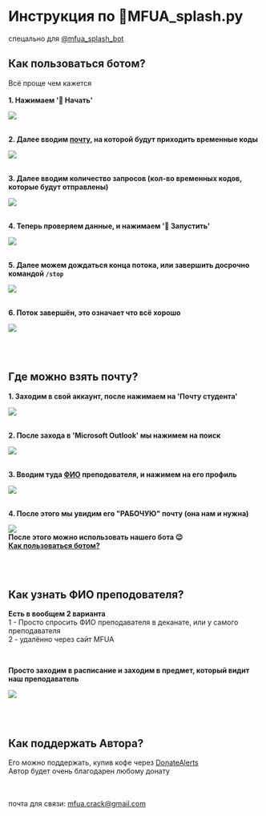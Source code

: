 # Инструкция по  🧨MFUA_splash.py
спецально для [@mfua_splash_bot](https://t.me/mfua_splash_bot)



## Как пользоваться ботом?
Всё проще чем кажется <br>
<br><b>1. Нажимаем '🧨 Начать'</b> <br>

![](screenshots/use1.png)

<br><b>2. Далее вводим [почту](#где-можно-взять-почту), на которой будут приходить временные коды</b> <br>

![](screenshots/use2.png)

<br><b>3. Далее вводим количество запросов (кол-во временных кодов, которые будут отправлены)</b> <br>

![](screenshots/use3.png)

<br><b>4. Теперь проверяем данные, и нажимаем '🧨 Запустить'</b> <br>

![](screenshots/use4.png)

<br><b>5. Далее можем дождаться конца потока, или завершить досрочно командой <code>/stop</code></b> <br>

![](screenshots/use5.png)

<br><b>6. Поток завершён, это означает что всё хорошо</b> <br>

![](screenshots/use6.png)

<br><br>

## Где можно взять почту?
<b>1. Заходим в свой аккаунт, после нажимаем на 'Почту студента'</b> <br>

![](screenshots/Frame%201.png)

<br><b>2. После захода в 'Microsoft Outlook' мы нажимем на поиск</b> <br>

![](screenshots/Frame%202.png)

<br><b>3. Вводим туда [ФИО](#как-узнать-фио-преподователя) преподователя, и нажимем на его профиль</b> <br>

![](screenshots/Frame%203.png)

<br><b>4. После этого мы увидим его "РАБОЧУЮ" почту (она нам и нужна)</b> <br>

![](screenshots/Frame%204.png)
<br><b>После этого можно использовать нашего бота 😉</b> <br>
<b>[Как пользоваться ботом?](#как-пользоваться-ботом)</b> <br>

<br><br>

## Как узнать ФИО преподователя?
<b>Есть в вообщем 2 варианта</b> <br>
1 - Просто спросить ФИО преподавателя в деканате, или у самого преподавателя <br>
2 - удалённо через сайт MFUA <br>

<br>

<b>Просто заходим в расписание и заходим в предмет, который видит наш преподаватель</b> <br>

![](screenshots/Frame%200.png)

<br><br>

## Как поддержать Автора?
Его можно поддержать, купив кофе через [DonateAlerts](https://www.donationalerts.com/r/tot_camyi_coder) <br>
Автор будет очень благодарен любому донату <br>

<br><br>
почта для связи: mfua.crack@gmail.com
